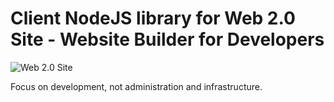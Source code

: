 # Client NodeJS library for Web 2.0 Site - Website Builder for Developers

![Web 2.0 Site](https://cdn.web20site.com/images/lg/Kmz-xszkH.jpg)

Focus on development, not administration and infrastructure.
